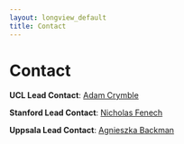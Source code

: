 ```yaml
---
layout: longview_default
title: Contact
---
```


<h1 class="text-center my-5">Contact</h1>

<p class="text-center"><strong>UCL Lead Contact</strong>: <a href="mailto: a.crymble@ucl.ac.uk">Adam Crymble</a></p>

<p class="text-center"><strong>Stanford Lead Contact</strong>: <a href="mailto: nfenech@stanford.edu">Nicholas Fenech</a></p>

<p class="text-center"><strong>Uppsala Lead Contact</strong>: <a href="mailto: agnieszka.backman@nordiska.uu.se">Agnieszka Backman</a></p>